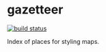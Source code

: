 gazetteer
=========

[![build status](https://secure.travis-ci.org/mapbox/gazetteer.png)](http://travis-ci.org/mapbox/gazetteer)

Index of places for styling maps.
